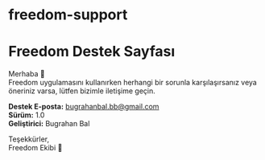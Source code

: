 # freedom-support

# Freedom Destek Sayfası

Merhaba 👋  
Freedom uygulamasını kullanırken herhangi bir sorunla karşılaşırsanız veya öneriniz varsa, lütfen bizimle iletişime geçin.

**Destek E-posta:** bugrahanbal.bb@gmail.com  
**Sürüm:** 1.0  
**Geliştirici:** Bugrahan Bal  

Teşekkürler,  
Freedom Ekibi 💙
